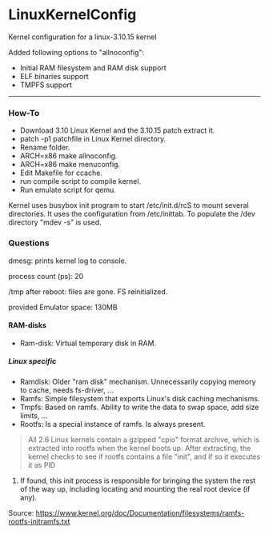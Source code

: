 LinuxKernelConfig
=================

Kernel configuration for a linux-3.10.15 kernel

Added following options to "allnoconfig":
* Initial RAM filesystem and RAM disk support
* ELF binaries support
* TMPFS support

-----------------

### How-To ###

* Download 3.10 Linux Kernel and the 3.10.15 patch extract it.
* patch -p1 patchfile in Linux Kernel directory.
* Rename folder.
* ARCH=x86 make allnoconfig.
* ARCH=x86 make menuconfig.
* Edit Makefile for ccache.
* run compile script to compile kernel.
* Run emulate script for qemu.

Kernel uses busybox init program to start /etc/init.d/rcS to mount several directories.
It uses the configuration from /etc/inittab. To populate the /dev directory "mdev -s" is used.

### Questions ###

dmesg:
prints kernel log to console.

process count (ps):
20

/tmp after reboot:
files are gone. FS reinitialized.

provided Emulator space:
130MB


#### RAM-disks ####

* Ram-disk: Virtual temporary disk in RAM.

##### Linux specific #####

* Ramdisk: Older "ram disk" mechanism. Unnecessarily copying memory to cache, needs fs-driver, ...
* Ramfs: Simple filesystem that exports Linux's disk caching mechanisms.
* Tmpfs: Based on ramfs. Ability to write the data to swap space, add size limits, ...
* Rootfs: Is a special instance of ramfs. Is always present.

> All 2.6 Linux kernels contain a gzipped "cpio" format archive, which is
extracted into rootfs when the kernel boots up.  After extracting, the kernel
checks to see if rootfs contains a file "init", and if so it executes it as PID
1.  If found, this init process is responsible for bringing the system the
rest of the way up, including locating and mounting the real root device (if
any).

Source:
https://www.kernel.org/doc/Documentation/filesystems/ramfs-rootfs-initramfs.txt

